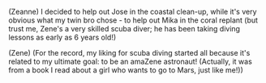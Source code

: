 (Zeanne) I decided to help out Jose in the coastal clean-up, while it's very obvious what my twin bro chose - to help out Mika in the coral replant (but trust me, Zene's a very skilled scuba diver; he has been taking diving lessons as early as 6 years old!)

(Zene) (For the record, my liking for scuba diving started all because it's related to my ultimate goal: to be an amaZene astronaut! (Actually, it was from a book I read about a girl who wants to go to Mars, just like me!))